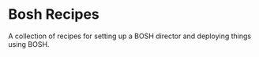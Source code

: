 # Bosh Recipes

A collection of recipes for setting up a BOSH director and
deploying things using BOSH.

